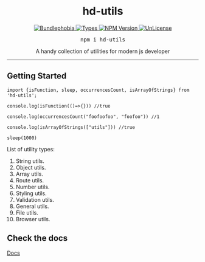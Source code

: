 <div align = "center">
   <h1 align = "center">
    hd-utils
  </h1>
</div>

<p align="center">
  <a href="https://bundlephobia.com/package/hd-utils">
    <img alt="Bundlephobia" src="https://img.shields.io/bundlephobia/minzip/hd-utils?style=for-the-badge&labelColor=24292e">
  </a>
  <a aria-label="Types" href="https://www.npmjs.com/package/hd-utils">
    <img alt="Types" src="https://img.shields.io/npm/types/react-use-system-color-mode?style=for-the-badge&labelColor=24292e">
  </a>
  <a aria-label="NPM version" href="https://www.npmjs.com/package/hd-utils">
    <img alt="NPM Version" src="https://img.shields.io/npm/v/hd-utils?style=for-the-badge&labelColor=24292e">
  </a>
  <a aria-label="License" href="https://jaredlunde.mit-license.org/">
    <img alt="UnLicense" src="https://img.shields.io/npm/l/@reactuses/core?style=for-the-badge&labelColor=24292e">
  </a>
</p>

<pre align="center">npm i hd-utils</pre>

<p align="center">
A handy collection of utilities for modern js developer
</p>

<hr>

## Getting Started

`
import {isFunction, sleep, occurrencesCount, isArrayOfStrings} from 'hd-utils';
`

`
console.log(isFunction(()=>{})) //true
`

`
console.log(occurrencesCount("foofoofoo", "foofoo")) //1
`

`
console.log(isArrayOfStrings(["utils"])) //true
`

`
sleep(1000)
`

List of utility types:

1. String utils.
2. Object utils.
3. Array utils.
4. Route utils.
5. Number utils.
6. Styling utils.
7. Validation utils.
8. General utils.
9. File utils.
10. Browser utils.

## Check the docs

[Docs](https://github.com/AhmadHddad/h-utils/blob/main/docs/index.html)
